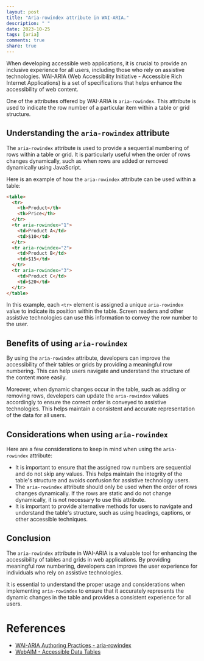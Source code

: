```yaml
---
layout: post
title: "Aria-rowindex attribute in WAI-ARIA."
description: " "
date: 2023-10-25
tags: [aria]
comments: true
share: true
---
```


When developing accessible web applications, it is crucial to provide an inclusive experience for all users, including those who rely on assistive technologies. WAI-ARIA (Web Accessibility Initiative - Accessible Rich Internet Applications) is a set of specifications that helps enhance the accessibility of web content.

One of the attributes offered by WAI-ARIA is `aria-rowindex`. This attribute is used to indicate the row number of a particular item within a table or grid structure.

## Understanding the `aria-rowindex` attribute

The `aria-rowindex` attribute is used to provide a sequential numbering of rows within a table or grid. It is particularly useful when the order of rows changes dynamically, such as when rows are added or removed dynamically using JavaScript.

Here is an example of how the `aria-rowindex` attribute can be used within a table:

```html
<table>
  <tr>
    <th>Product</th>
    <th>Price</th>
  </tr>
  <tr aria-rowindex="1">
    <td>Product A</td>
    <td>$10</td>
  </tr>
  <tr aria-rowindex="2">
    <td>Product B</td>
    <td>$15</td>
  </tr>
  <tr aria-rowindex="3">
    <td>Product C</td>
    <td>$20</td>
  </tr>
</table>
```

In this example, each `<tr>` element is assigned a unique `aria-rowindex` value to indicate its position within the table. Screen readers and other assistive technologies can use this information to convey the row number to the user.

## Benefits of using `aria-rowindex`

By using the `aria-rowindex` attribute, developers can improve the accessibility of their tables or grids by providing a meaningful row numbering. This can help users navigate and understand the structure of the content more easily.

Moreover, when dynamic changes occur in the table, such as adding or removing rows, developers can update the `aria-rowindex` values accordingly to ensure the correct order is conveyed to assistive technologies. This helps maintain a consistent and accurate representation of the data for all users.

## Considerations when using `aria-rowindex`

Here are a few considerations to keep in mind when using the `aria-rowindex` attribute:

- It is important to ensure that the assigned row numbers are sequential and do not skip any values. This helps maintain the integrity of the table's structure and avoids confusion for assistive technology users.
- The `aria-rowindex` attribute should only be used when the order of rows changes dynamically. If the rows are static and do not change dynamically, it is not necessary to use this attribute.
- It is important to provide alternative methods for users to navigate and understand the table's structure, such as using headings, captions, or other accessible techniques.

## Conclusion

The `aria-rowindex` attribute in WAI-ARIA is a valuable tool for enhancing the accessibility of tables and grids in web applications. By providing meaningful row numbering, developers can improve the user experience for individuals who rely on assistive technologies.

It is essential to understand the proper usage and considerations when implementing `aria-rowindex` to ensure that it accurately represents the dynamic changes in the table and provides a consistent experience for all users.

# References
- [WAI-ARIA Authoring Practices - aria-rowindex](https://www.w3.org/TR/wai-aria-practices/#aria-rowindex)
- [WebAIM - Accessible Data Tables](https://webaim.org/techniques/tables/data)